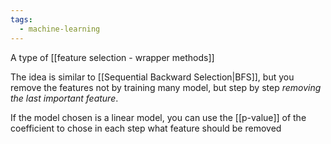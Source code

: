 ```yaml
---
tags:
  - machine-learning
---
```

A type of [[feature selection - wrapper methods]]

The idea is similar to [[Sequential Backward Selection|BFS]], but you remove the features not by training many model, but step by step *removing the last important feature*.

If the model chosen is a linear model, you can use the [[p-value]] of the coefficient to chose in each step what feature should be removed



